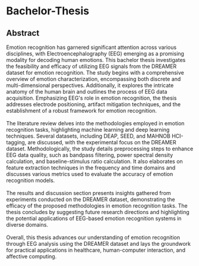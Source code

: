 # Bachelor-Thesis

## Abstract 
Emotion recognition has garnered significant attention across various disciplines, with 
Electroencephalography (EEG) emerging as a promising modality for decoding human 
emotions. This bachelor thesis investigates the feasibility and efficacy of utilizing EEG 
signals from the DREAMER dataset for emotion recognition. The study begins with a 
comprehensive overview of emotion characterization, encompassing both discrete and 
multi-dimensional perspectives. Additionally, it explores the intricate anatomy of the 
human brain and outlines the process of EEG data acquisition. Emphasizing EEG's role 
in emotion recognition, the thesis addresses electrode positioning, artifact mitigation 
techniques, and the establishment of a robust framework for emotion recognition. <br /> <br />
	The literature review delves into the methodologies employed in emotion recognition 
tasks, highlighting machine learning and deep learning techniques.
Several datasets, including DEAP, SEED, and MAHNOB HCI-tagging, are discussed, with the 
experimental focus on the DREAMER dataset. Methodologically, the study details 
preprocessing steps to enhance EEG data quality, such as bandpass filtering, power 
spectral density calculation, and baseline-stimulus ratio calculation. It also elaborates on 
feature extraction techniques in the frequency and time domains and discusses various 
metrics used to evaluate the accuracy of emotion recognition models. <br /> <br />
  The results and discussion section presents insights gathered from experiments conducted 
on the DREAMER dataset, demonstrating the efficacy of the proposed methodologies in 
emotion recognition tasks. The thesis concludes by suggesting future research directions 
and highlighting the potential applications of EEG-based emotion recognition systems in 
diverse domains. <br /> <br />
  Overall, this thesis advances our understanding of emotion recognition through EEG 
analysis using the DREAMER dataset and lays the groundwork for practical applications 
in healthcare, human-computer interaction, and affective computing. 
